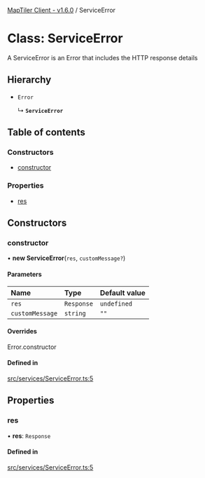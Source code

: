 [MapTiler Client - v1.6.0](../README.md) / ServiceError

# Class: ServiceError

A ServiceError is an Error that includes the HTTP response details

## Hierarchy

- `Error`

  ↳ **`ServiceError`**

## Table of contents

### Constructors

- [constructor](ServiceError.md#constructor)

### Properties

- [res](ServiceError.md#res)

## Constructors

### constructor

• **new ServiceError**(`res`, `customMessage?`)

#### Parameters

| Name | Type | Default value |
| :------ | :------ | :------ |
| `res` | `Response` | `undefined` |
| `customMessage` | `string` | `""` |

#### Overrides

Error.constructor

#### Defined in

[src/services/ServiceError.ts:5](https://github.com/maptiler/maptiler-client-js/blob/7487334/src/services/ServiceError.ts#L5)

## Properties

### res

• **res**: `Response`

#### Defined in

[src/services/ServiceError.ts:5](https://github.com/maptiler/maptiler-client-js/blob/7487334/src/services/ServiceError.ts#L5)
